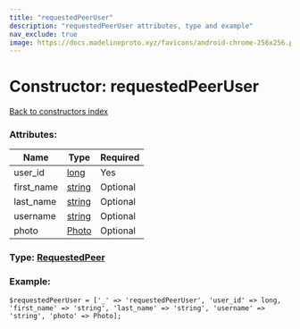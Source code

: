 ```yaml
---
title: "requestedPeerUser"
description: "requestedPeerUser attributes, type and example"
nav_exclude: true
image: https://docs.madelineproto.xyz/favicons/android-chrome-256x256.png
---
```

# Constructor: requestedPeerUser  
[Back to constructors index](/API_docs/constructors/index.html)



### Attributes:

| Name     |    Type       | Required |
|----------|---------------|----------|
|user\_id|[long](/API_docs/types/long.html) | Yes|
|first\_name|[string](/API_docs/types/string.html) | Optional|
|last\_name|[string](/API_docs/types/string.html) | Optional|
|username|[string](/API_docs/types/string.html) | Optional|
|photo|[Photo](/API_docs/types/Photo.html) | Optional|



### Type: [RequestedPeer](/API_docs/types/RequestedPeer.html)


### Example:

```
$requestedPeerUser = ['_' => 'requestedPeerUser', 'user_id' => long, 'first_name' => 'string', 'last_name' => 'string', 'username' => 'string', 'photo' => Photo];
```  
